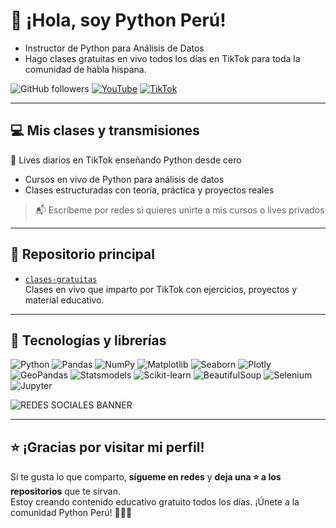 # 👋 ¡Hola, soy Python Perú!
  
- Instructor de Python para Análisis de Datos   
- Hago clases gratuitas en vivo todos los días en TikTok para toda la comunidad de habla hispana.

![GitHub followers](https://img.shields.io/github/followers/PeruPython?style=flat&logo=github)
[![YouTube](https://img.shields.io/badge/YouTube-Suscríbete-red?style=flat&logo=youtube)](https://www.youtube.com/@perupython)
[![TikTok](https://img.shields.io/badge/TikTok-@perupython-white?style=flat&logo=tiktok)](https://www.tiktok.com/@perupython)


---

## 💻 Mis clases y transmisiones

🔴 Lives diarios en TikTok enseñando Python desde cero  

- Cursos en vivo de Python para análisis de datos  
- Clases estructuradas con teoría, práctica y proyectos reales  

> 📬 Escríbeme por redes si quieres unirte a mis cursos o lives privados

---

## 📁 Repositorio principal

- [`clases-gratuitas`](https://github.com/perupython/clases-gratuitas)  
  Clases en vivo que imparto por TikTok con ejercicios, proyectos y material educativo.


---

## 🧰 Tecnologías y librerías

![Python](https://img.shields.io/badge/-Python-3776AB?style=flat&logo=python&logoColor=white)
![Pandas](https://img.shields.io/badge/-Pandas-150458?style=flat&logo=pandas)
![NumPy](https://img.shields.io/badge/-NumPy-013243?style=flat&logo=numpy)
![Matplotlib](https://img.shields.io/badge/-Matplotlib-11557C?style=matplotlib)
![Seaborn](https://img.shields.io/badge/-Seaborn-2C2D72?style=flat)
![Plotly](https://img.shields.io/badge/-Plotly-3F4F75?style=flat)
![GeoPandas](https://img.shields.io/badge/-GeoPandas-008080?style=flat)
![Statsmodels](https://img.shields.io/badge/-Statsmodels-003366?style=flat)
![Scikit-learn](https://img.shields.io/badge/-Scikit--Learn-F7931E?style=flat&logo=scikitlearn)
![BeautifulSoup](https://img.shields.io/badge/-BeautifulSoup-509941?style=flat)
![Selenium](https://img.shields.io/badge/-Selenium-43B02A?style=flat&logo=selenium)
![Jupyter](https://img.shields.io/badge/-Jupyter-F37626?style=flat&logo=jupyter)

![REDES SOCIALES BANNER](https://github.com/user-attachments/assets/64ea1a13-a099-44fc-bcd9-dea07bd78830)

---

## ⭐ ¡Gracias por visitar mi perfil!

Si te gusta lo que comparto, **sígueme en redes** y **deja una ⭐ a los repositorios** que te sirvan.  
Estoy creando contenido educativo gratuito todos los días. ¡Únete a la comunidad Python Perú! 🐍🇵🇪
